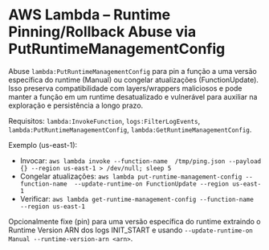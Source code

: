 # AWS Lambda – Runtime Pinning/Rollback Abuse via PutRuntimeManagementConfig

Abuse `lambda:PutRuntimeManagementConfig` para pin a função a uma versão específica do runtime (Manual) ou congelar atualizações (FunctionUpdate). Isso preserva compatibilidade com layers/wrappers maliciosos e pode manter a função em um runtime desatualizado e vulnerável para auxiliar na exploração e persistência a longo prazo.

Requisitos: `lambda:InvokeFunction`, `logs:FilterLogEvents`, `lambda:PutRuntimeManagementConfig`, `lambda:GetRuntimeManagementConfig`.

Exemplo (us-east-1):
- Invocar: `aws lambda invoke --function-name  /tmp/ping.json --payload {} --region us-east-1 > /dev/null; sleep 5`
- Congelar atualizações: `aws lambda put-runtime-management-config --function-name  --update-runtime-on FunctionUpdate --region us-east-1`
- Verificar: `aws lambda get-runtime-management-config --function-name  --region us-east-1`

Opcionalmente fixe (pin) para uma versão específica do runtime extraindo o Runtime Version ARN dos logs INIT_START e usando `--update-runtime-on Manual --runtime-version-arn <arn>`.
